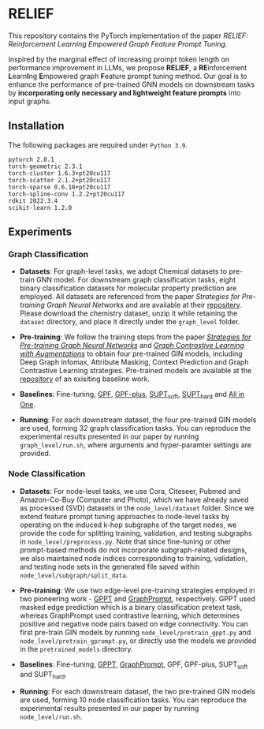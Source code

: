 # RELIEF
This repository contains the PyTorch implementation of the paper *RELIEF: Reinforcement Learning Empowered Graph Feature Prompt Tuning*. 

Inspired by the marginal effect of increasing prompt token length on performance improvement in LLMs, we propose **RELIEF**, a **RE**inforcement **L**earn**I**ng **E**mpowered graph **F**eature prompt tuning method. Our goal is to enhance the performance of pre-trained GNN models on downstream tasks by **incorporating only necessary and lightweight feature prompts** into input graphs.

## Installation

The following packages are required under `Python 3.9`.

```
pytorch 2.0.1
torch-geometric 2.3.1
torch-cluster 1.6.3+pt20cu117
torch-scatter 2.1.2+pt20cu117
torch-sparse 0.6.18+pt20cu117
torch-spline-conv 1.2.2+pt20cu117
rdkit 2022.3.4
scikit-learn 1.2.0
```

## Experiments

### Graph Classification

- **Datasets**: For graph-level tasks, we adopt Chemical datasets to pre-train GNN model. For downstream graph classification tasks, eight binary classification datasets for molecular property prediction are employed. All datasets are referenced from the paper *Strategies for Pre-training Graph Neural Networks* and are available at their [repositery](https://github.com/snap-stanford/pretrain-gnns/tree/master/chem). Please download the chemistry dataset, unzip it while retaining the `dataset` directory, and place it directly under the `graph_level` folder.

- **Pre-training**: We follow the training steps from the paper [*Strategies for Pre-training Graph Neural Networks*](https://github.com/snap-stanford/pretrain-gnns) and [*Graph Contrastive Learning with Augmentations*](https://github.com/Shen-Lab/GraphCL) to obtain four pre-trained GIN models, including Deep Graph Infomax, Attribute Masking, Context Prediction and Graph Contrastive Learning strategies. Pre-trained models are available at the [repository](https://github.com/LuckyTiger123/GPF/tree/main/chem/pretrained_models) of an exisiting baseline work.

- **Baselines**: Fine-tuning, [GPF](https://github.com/LuckyTiger123/GPF), [GPF-plus](https://github.com/LuckyTiger123/GPF), [SUPT<sub>soft</sub>](https://anonymous.4open.science/r/SUPT-F7B1), [SUPT<sub>hard</sub>](https://anonymous.4open.science/r/SUPT-F7B1) and [All in One](https://github.com/sheldonresearch/ProG). 

- **Running**: For each downstream dataset, the four pre-trained GIN models are used, forming 32 graph classification tasks. You can reproduce the experimental results presented in our paper by running `graph_level/run.sh`, where arguments and hyper-paramter settings are provided.


### Node Classification

- **Datasets**: For node-level tasks, we use Cora, Citeseer, Pubmed and Amazon-Co-Buy (Computer and Photo), which we have already saved as processed (SVD) datasets in the `node_level/dataset` folder. Since we extend feature prompt tuning approaches to node-level tasks by operating on the induced k-hop subgraphs of the target nodes, we provide the code for splitting training, validation, and testing subgraphs in `node_level/preprocess.py`. Note that since fine-tuning or other prompt-based methods do not incorporate subgraph-related designs, we also maintained node indices corresponding to training, validation, and testing node sets in the generated file saved within `node_level/subgraph/split_data`.

- **Pre-training**: We use two edge-level pre-training strategies employed in two pioneering work - [GPPT](https://github.com/MingChen-Sun/GPPT) and [GraphPrompt](https://github.com/Starlien95/GraphPrompt), respectively. GPPT used masked edge prediction which is a binary classification pretext task, whereas GraphPrompt used contrastive learning, which determines positive and negative node pairs based on edge connectivity. You can first pre-train GIN models by running `node_level/pretrain_gppt.py` and `node_level/pretrain_gprompt.py`, or directly use the models we provided in the `pretrained_models` directory. 

- **Baselines**: Fine-tuning, [GPPT](https://github.com/MingChen-Sun/GPPT), [GraphPrompt](https://github.com/Starlien95/GraphPrompt), GPF, GPF-plus, SUPT<sub>soft</sub> and SUPT<sub>hard</sub>.

- **Running**: For each downstream dataset, the two pre-trained GIN models are used, forming 10 node classification tasks. You can reproduce the experimental results presented in our paper by running `node_level/run.sh`.